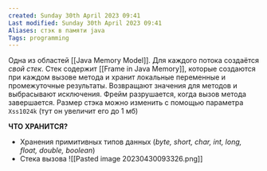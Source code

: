 ```yaml
---
created: Sunday 30th April 2023 09:41
Last modified: Sunday 30th April 2023 09:41
Aliases: стэк в памяти java
Tags: programming
---
```


Одна из областей [[Java Memory Model]]. Для каждого потока создаётся *свой стек*.  Стек содержит [[Frame in Java Memory]], которые создаются при каждом вызове метода и хранит локальные переменные и промежуточные результаты. Возвращают значения для методов и выбрасывают исключения. Фрейм разрушается, когда вызов метода завершается. Размер стэка можно изменить с помощью параметра `Xss1024k` (тут он увеличит его до 1 мб)

**ЧТО ХРАНИТСЯ?**
- Хранения примитивных типов данных (*byte, short, char, int, long, float, double, boolean*)
- Стека вызова
![[Pasted image 20230430093326.png]]

